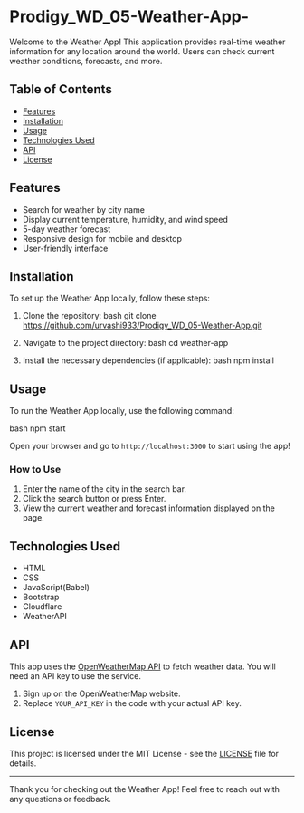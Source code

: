 # Prodigy_WD_05-Weather-App-

Welcome to the Weather App! This application provides real-time weather information for any location around the world. Users can check current weather conditions, forecasts, and more.

## Table of Contents

- [Features](#features)
- [Installation](#installation)
- [Usage](#usage)
- [Technologies Used](#technologies-used)
- [API](#api)
- [License](#license)

## Features

- Search for weather by city name
- Display current temperature, humidity, and wind speed
- 5-day weather forecast
- Responsive design for mobile and desktop
- User-friendly interface

## Installation

To set up the Weather App locally, follow these steps:

1. Clone the repository:
   bash
   git clone https://github.com/urvashi933/Prodigy_WD_05-Weather-App.git
   

2. Navigate to the project directory:
   bash
   cd weather-app
   

3. Install the necessary dependencies (if applicable):
   bash
   npm install
   

## Usage

To run the Weather App locally, use the following command:

bash
npm start


Open your browser and go to `http://localhost:3000` to start using the app!

### How to Use

1. Enter the name of the city in the search bar.
2. Click the search button or press Enter.
3. View the current weather and forecast information displayed on the page.

## Technologies Used

- HTML
- CSS
- JavaScript(Babel)
- Bootstrap
- Cloudflare
- WeatherAPI

## API

This app uses the [OpenWeatherMap API](https://openweathermap.org/api) to fetch weather data. You will need an API key to use the service. 

1. Sign up on the OpenWeatherMap website.
2. Replace `YOUR_API_KEY` in the code with your actual API key.


## License

This project is licensed under the MIT License - see the [LICENSE](LICENSE) file for details.

---

Thank you for checking out the Weather App! Feel free to reach out with any questions or feedback.

